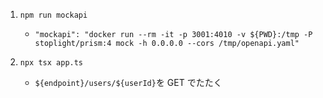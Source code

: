 1. `npm run mockapi`

   - `"mockapi": "docker run --rm -it -p 3001:4010 -v ${PWD}:/tmp -P stoplight/prism:4 mock -h 0.0.0.0 --cors /tmp/openapi.yaml"`

2. `npx tsx app.ts`

   - `${endpoint}/users/${userId}`を GET でたたく

